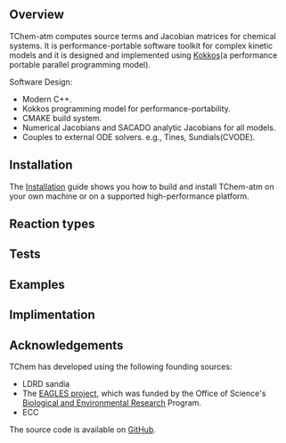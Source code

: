 ## Overview
TChem-atm computes source terms and Jacobian matrices for chemical systems. It is performance-portable software toolkit for complex kinetic models and it is designed and implemented using [Kokkos](https://github.com/kokkos/kokkos.git)(a performance portable parallel programming model).

Software Design:

  * Modern C++.
  * Kokkos programming model for performance-portability.
  * CMAKE build system.
  * Numerical Jacobians and SACADO analytic Jacobians for all models.
  * Couples to external ODE solvers. e.g., Tines, Sundials(CVODE).

## Installation
The [Installation](installation.md) guide shows you how to build and install
  TChem-atm on your own machine or on a supported high-performance platform.

## Reaction types

## Tests

## Examples

## Implimentation

## Acknowledgements
TChem has developed using the following founding sources:
* LDRD sandia
* The [EAGLES project](https://climatemodeling.science.energy.gov/projects/enabling-aerosol-cloud-interactions-global-convection-permitting-scales-eagles), which was funded by
the Office of Science's [Biological and Environmental
Research](https://science.osti.gov/ber) Program.
* ECC

The source code is available on
[GitHub](https://github.com/PCLAeroParams/TChem-atm).

